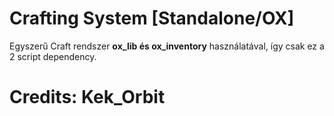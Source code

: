 # Crafting System [Standalone/OX]

Egyszerű Craft rendszer **ox_lib és ox_inventory** használatával, így csak ez a 2 script dependency.


# Credits: Kek_Orbit